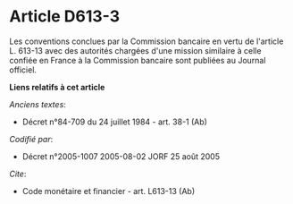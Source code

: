 # Article D613-3

Les conventions conclues par la Commission bancaire en vertu de l'article L. 613-13 avec des autorités chargées d'une mission
similaire à celle confiée en France à la Commission bancaire sont publiées au Journal officiel.

**Liens relatifs à cet article**

_Anciens textes_:

  - Décret n°84-709 du 24 juillet 1984 - art. 38-1 (Ab)

_Codifié par_:

  - Décret n°2005-1007 2005-08-02 JORF 25 août 2005

_Cite_:

  - Code monétaire et financier - art. L613-13 (Ab)
